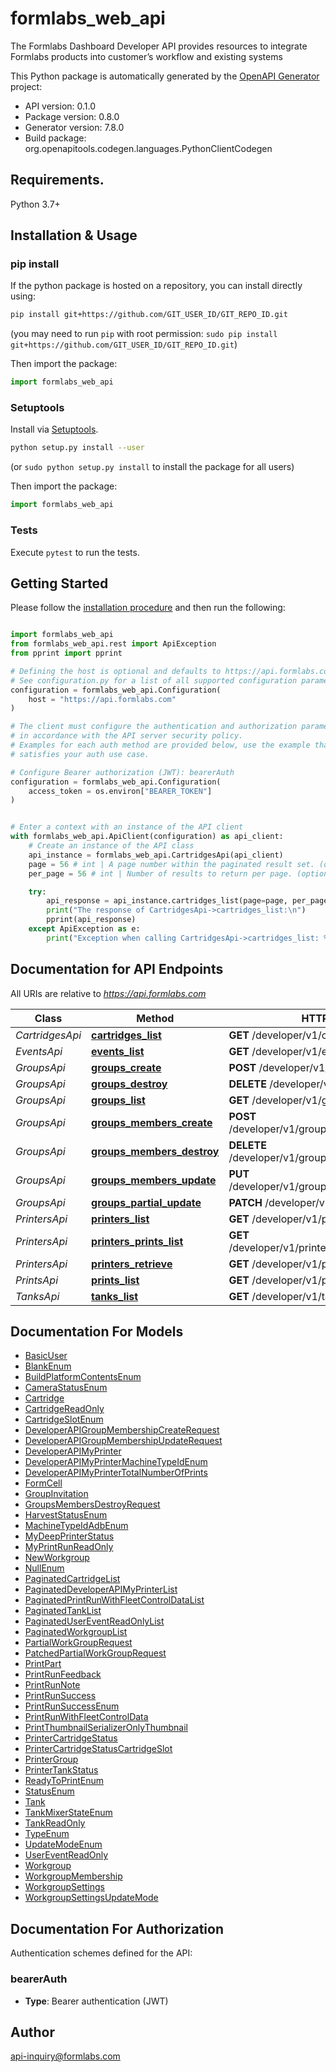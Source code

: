 # formlabs_web_api
The Formlabs Dashboard Developer API provides resources to integrate Formlabs products into customer’s workflow and existing systems

This Python package is automatically generated by the [OpenAPI Generator](https://openapi-generator.tech) project:

- API version: 0.1.0
- Package version: 0.8.0
- Generator version: 7.8.0
- Build package: org.openapitools.codegen.languages.PythonClientCodegen

## Requirements.

Python 3.7+

## Installation & Usage
### pip install

If the python package is hosted on a repository, you can install directly using:

```sh
pip install git+https://github.com/GIT_USER_ID/GIT_REPO_ID.git
```
(you may need to run `pip` with root permission: `sudo pip install git+https://github.com/GIT_USER_ID/GIT_REPO_ID.git`)

Then import the package:
```python
import formlabs_web_api
```

### Setuptools

Install via [Setuptools](http://pypi.python.org/pypi/setuptools).

```sh
python setup.py install --user
```
(or `sudo python setup.py install` to install the package for all users)

Then import the package:
```python
import formlabs_web_api
```

### Tests

Execute `pytest` to run the tests.

## Getting Started

Please follow the [installation procedure](#installation--usage) and then run the following:

```python

import formlabs_web_api
from formlabs_web_api.rest import ApiException
from pprint import pprint

# Defining the host is optional and defaults to https://api.formlabs.com
# See configuration.py for a list of all supported configuration parameters.
configuration = formlabs_web_api.Configuration(
    host = "https://api.formlabs.com"
)

# The client must configure the authentication and authorization parameters
# in accordance with the API server security policy.
# Examples for each auth method are provided below, use the example that
# satisfies your auth use case.

# Configure Bearer authorization (JWT): bearerAuth
configuration = formlabs_web_api.Configuration(
    access_token = os.environ["BEARER_TOKEN"]
)


# Enter a context with an instance of the API client
with formlabs_web_api.ApiClient(configuration) as api_client:
    # Create an instance of the API class
    api_instance = formlabs_web_api.CartridgesApi(api_client)
    page = 56 # int | A page number within the paginated result set. (optional)
    per_page = 56 # int | Number of results to return per page. (optional)

    try:
        api_response = api_instance.cartridges_list(page=page, per_page=per_page)
        print("The response of CartridgesApi->cartridges_list:\n")
        pprint(api_response)
    except ApiException as e:
        print("Exception when calling CartridgesApi->cartridges_list: %s\n" % e)

```

## Documentation for API Endpoints

All URIs are relative to *https://api.formlabs.com*

Class | Method | HTTP request | Description
------------ | ------------- | ------------- | -------------
*CartridgesApi* | [**cartridges_list**](docs/CartridgesApi.md#cartridges_list) | **GET** /developer/v1/cartridges/ | 
*EventsApi* | [**events_list**](docs/EventsApi.md#events_list) | **GET** /developer/v1/events/ | 
*GroupsApi* | [**groups_create**](docs/GroupsApi.md#groups_create) | **POST** /developer/v1/groups/ | 
*GroupsApi* | [**groups_destroy**](docs/GroupsApi.md#groups_destroy) | **DELETE** /developer/v1/groups/{group_id}/ | 
*GroupsApi* | [**groups_list**](docs/GroupsApi.md#groups_list) | **GET** /developer/v1/groups/ | 
*GroupsApi* | [**groups_members_create**](docs/GroupsApi.md#groups_members_create) | **POST** /developer/v1/groups/{group_id}/members/ | 
*GroupsApi* | [**groups_members_destroy**](docs/GroupsApi.md#groups_members_destroy) | **DELETE** /developer/v1/groups/{group_id}/members/ | 
*GroupsApi* | [**groups_members_update**](docs/GroupsApi.md#groups_members_update) | **PUT** /developer/v1/groups/{group_id}/members/ | 
*GroupsApi* | [**groups_partial_update**](docs/GroupsApi.md#groups_partial_update) | **PATCH** /developer/v1/groups/{group_id}/ | 
*PrintersApi* | [**printers_list**](docs/PrintersApi.md#printers_list) | **GET** /developer/v1/printers/ | 
*PrintersApi* | [**printers_prints_list**](docs/PrintersApi.md#printers_prints_list) | **GET** /developer/v1/printers/{printer_serial}/prints/ | 
*PrintersApi* | [**printers_retrieve**](docs/PrintersApi.md#printers_retrieve) | **GET** /developer/v1/printers/{printer_serial}/ | 
*PrintsApi* | [**prints_list**](docs/PrintsApi.md#prints_list) | **GET** /developer/v1/prints/ | 
*TanksApi* | [**tanks_list**](docs/TanksApi.md#tanks_list) | **GET** /developer/v1/tanks/ | 


## Documentation For Models

 - [BasicUser](docs/BasicUser.md)
 - [BlankEnum](docs/BlankEnum.md)
 - [BuildPlatformContentsEnum](docs/BuildPlatformContentsEnum.md)
 - [CameraStatusEnum](docs/CameraStatusEnum.md)
 - [Cartridge](docs/Cartridge.md)
 - [CartridgeReadOnly](docs/CartridgeReadOnly.md)
 - [CartridgeSlotEnum](docs/CartridgeSlotEnum.md)
 - [DeveloperAPIGroupMembershipCreateRequest](docs/DeveloperAPIGroupMembershipCreateRequest.md)
 - [DeveloperAPIGroupMembershipUpdateRequest](docs/DeveloperAPIGroupMembershipUpdateRequest.md)
 - [DeveloperAPIMyPrinter](docs/DeveloperAPIMyPrinter.md)
 - [DeveloperAPIMyPrinterMachineTypeIdEnum](docs/DeveloperAPIMyPrinterMachineTypeIdEnum.md)
 - [DeveloperAPIMyPrinterTotalNumberOfPrints](docs/DeveloperAPIMyPrinterTotalNumberOfPrints.md)
 - [FormCell](docs/FormCell.md)
 - [GroupInvitation](docs/GroupInvitation.md)
 - [GroupsMembersDestroyRequest](docs/GroupsMembersDestroyRequest.md)
 - [HarvestStatusEnum](docs/HarvestStatusEnum.md)
 - [MachineTypeIdAdbEnum](docs/MachineTypeIdAdbEnum.md)
 - [MyDeepPrinterStatus](docs/MyDeepPrinterStatus.md)
 - [MyPrintRunReadOnly](docs/MyPrintRunReadOnly.md)
 - [NewWorkgroup](docs/NewWorkgroup.md)
 - [NullEnum](docs/NullEnum.md)
 - [PaginatedCartridgeList](docs/PaginatedCartridgeList.md)
 - [PaginatedDeveloperAPIMyPrinterList](docs/PaginatedDeveloperAPIMyPrinterList.md)
 - [PaginatedPrintRunWithFleetControlDataList](docs/PaginatedPrintRunWithFleetControlDataList.md)
 - [PaginatedTankList](docs/PaginatedTankList.md)
 - [PaginatedUserEventReadOnlyList](docs/PaginatedUserEventReadOnlyList.md)
 - [PaginatedWorkgroupList](docs/PaginatedWorkgroupList.md)
 - [PartialWorkGroupRequest](docs/PartialWorkGroupRequest.md)
 - [PatchedPartialWorkGroupRequest](docs/PatchedPartialWorkGroupRequest.md)
 - [PrintPart](docs/PrintPart.md)
 - [PrintRunFeedback](docs/PrintRunFeedback.md)
 - [PrintRunNote](docs/PrintRunNote.md)
 - [PrintRunSuccess](docs/PrintRunSuccess.md)
 - [PrintRunSuccessEnum](docs/PrintRunSuccessEnum.md)
 - [PrintRunWithFleetControlData](docs/PrintRunWithFleetControlData.md)
 - [PrintThumbnailSerializerOnlyThumbnail](docs/PrintThumbnailSerializerOnlyThumbnail.md)
 - [PrinterCartridgeStatus](docs/PrinterCartridgeStatus.md)
 - [PrinterCartridgeStatusCartridgeSlot](docs/PrinterCartridgeStatusCartridgeSlot.md)
 - [PrinterGroup](docs/PrinterGroup.md)
 - [PrinterTankStatus](docs/PrinterTankStatus.md)
 - [ReadyToPrintEnum](docs/ReadyToPrintEnum.md)
 - [StatusEnum](docs/StatusEnum.md)
 - [Tank](docs/Tank.md)
 - [TankMixerStateEnum](docs/TankMixerStateEnum.md)
 - [TankReadOnly](docs/TankReadOnly.md)
 - [TypeEnum](docs/TypeEnum.md)
 - [UpdateModeEnum](docs/UpdateModeEnum.md)
 - [UserEventReadOnly](docs/UserEventReadOnly.md)
 - [Workgroup](docs/Workgroup.md)
 - [WorkgroupMembership](docs/WorkgroupMembership.md)
 - [WorkgroupSettings](docs/WorkgroupSettings.md)
 - [WorkgroupSettingsUpdateMode](docs/WorkgroupSettingsUpdateMode.md)


<a id="documentation-for-authorization"></a>
## Documentation For Authorization


Authentication schemes defined for the API:
<a id="bearerAuth"></a>
### bearerAuth

- **Type**: Bearer authentication (JWT)


## Author

api-inquiry@formlabs.com


